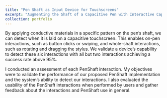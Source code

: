 ```yaml
---
title: "Pen Shaft as Input Device for Touchscreens"
excerpt: "Augmenting the Shaft of a Capacitive Pen with Interactive Capabilities<br/><img src='/images/image1.jpg' width='480'>"
collection: portfolio
---
```


By applying conductive materials in a specific pattern on the pen’s shaft, we can detect when it is laid on a capacitive touchscreen. This enables on-pen interactions, such as button clicks or swiping, and whole-shaft interactions, such as rotating and dragging the stylus. We validate a device’s capability to detect these six interactions with all but two interactions achieving a success rate above 95%.

I conducted an assessment of each PenShaft interaction. My objectives were to validate the performance of our proposed PenShaft implementation and the system’s ability to detect our interactions. I also evaluated the usability of the PenShaft interactions when performed by users and gather feedback about the interactions and PenShaft use in general.
